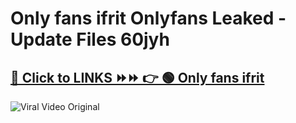 
 # Only fans ifrit Onlyfans Leaked - Update Files 60jyh

## <h2><a href="https://clipsfans.com/Only_fans_ifrit&ref=git">🔗 Click to LINKS ⏩⏩ 👉 🟢 Only fans ifrit </a></h2>

<a href="https://clipsfans.com/Only_fans_ifrit&ref=git" rel="nofollow" data-target="animated-image.originalLink"><img src="https://i.ibb.co.com/xMMVF88/686577567.gif" alt="Viral Video Original" style="max-width: 100%; display: inline-block;" data-target="animated-image.originalImage"></a>

